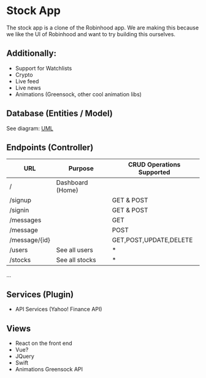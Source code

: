 # Stock App

The stock app is a clone of the Robinhood app.  We are making this because we like the UI of Robinhood and want to try building this ourselves.

## Additionally:

- Support for Watchlists
- Crypto
- Live feed
- Live news
- Animations (Greensock, other cool animation libs)

## Database (Entities / Model)

See diagram:
[UML](https://drive.google.com/file/d/1xo0qRE1HOA4jNApH2B_lKBY-iSpMh2nJ/view?usp=sharing)

## Endpoints (Controller)

| URL  | Purpose |CRUD Operations Supported|
| --- | ---|---|
|/ | Dashboard (Home) ||
|/signup| | GET & POST|
|/signin | |GET & POST|
|/messages| |GET
|/message | |POST
|/message/{id} | | GET,POST,UPDATE,DELETE
|/users | See all users | *
|/stocks | See all stocks | *
...

## Services (Plugin)
- API Services (Yahoo! Finance API)

## Views
- React on the front end 
- Vue?
- JQuery
- Swift
- Animations Greensock API 